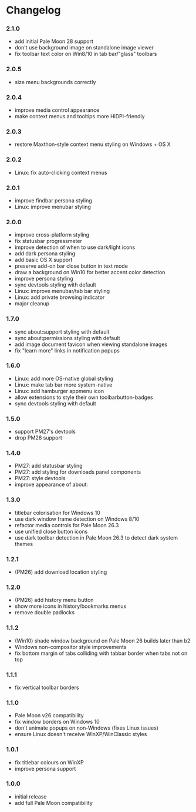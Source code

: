 # Changelog

### 2.1.0
- add initial Pale Moon 28 support
- don't use background image on standalone image viewer
- fix toolbar text color on Win8/10 in tab bar/"glass" toolbars

### 2.0.5
- size menu backgrounds correctly

### 2.0.4
- improve media control appearance
- make context menus and tooltips more HiDPI-friendly

### 2.0.3
- restore Maxthon-style context menu styling on Windows + OS X

### 2.0.2
- Linux: fix auto-clicking context menus

### 2.0.1
- improve findbar persona styling
- Linux: improve menubar styling

### 2.0.0
- improve cross-platform styling
- fix statusbar progressmeter
- improve detection of when to use dark/light icons
- add dark persona styling
- add basic OS X support
- preserve add-on bar close button in text mode
- draw a background on Win10 for better accent color detection
- improve persona styling
- sync devtools styling with default
- Linux: improve menubar/tab bar styling
- Linux: add private browsing indicator
- major cleanup

### 1.7.0
- sync about:support styling with default
- sync about:permissions styling with default
- add image document favicon when viewing standalone images
- fix "learn more" links in notification popups

### 1.6.0
- Linux: add more OS-native global styling
- Linux: make tab bar more system-native
- Linux: add hamburger appmenu icon
- allow extensions to style their own toolbarbutton-badges
- sync devtools styling with default

### 1.5.0
- support PM27's devtools
- drop PM26 support

### 1.4.0
- PM27: add statusbar styling
- PM27: add styling for downloads panel components
- PM27: style devtools
- improve appearance of about:

### 1.3.0
- titlebar colorisation for Windows 10
- use dark window frame detection on Windows 8/10
- refactor media controls for Pale Moon 26.3
- use unified close button icons
- use dark toolbar detection in Pale Moon 26.3 to detect dark system themes

### 1.2.1
- (PM26) add download location styling

### 1.2.0
- (PM26) add history menu button
- show more icons in history/bookmarks menus
- remove double padlocks

### 1.1.2
- (Win10) shade window background on Pale Moon 26 builds later than b2
- Windows non-compositor style improvements
- fix bottom margin of tabs colliding with tabbar border when tabs not on top

### 1.1.1
- fix vertical toolbar borders

### 1.1.0
- Pale Moon v26 compatibility
- fix window borders on Windows 10
- don't animate popups on non-Windows (fixes Linux issues)
- ensure Linux doesn't receive WinXP/WinClassic styles

### 1.0.1
- fix titlebar colours on WinXP
- improve persona support

### 1.0.0
- initial release
- add full Pale Moon compatibility
